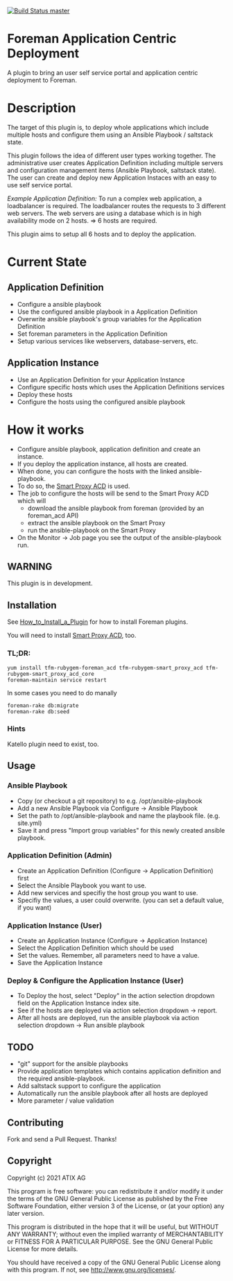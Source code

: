 [![Build Status master](https://travis-ci.org/ATIX-AG/foreman_acd.svg?branch=master)](https://travis-ci.org/ATIX-AG/foreman_acd)

# Foreman Application Centric Deployment

A plugin to bring an user self service portal and application centric deployment to Foreman.


# Description

The target of this plugin is, to deploy whole applications which include multiple hosts and 
configure them using an Ansible Playbook / saltstack state.

This plugin follows the idea of different user types working together.
The administrative user creates Application Definition including multiple servers and
configuration management items (Ansible Playbook, saltstack state).
The user can create and deploy new Application Instaces with an easy to use self service portal. 

*Example Application Definition:* To run a complex web application, a loadbalancer is required.
The loadbalancer routes the requests to 3 different web servers.
The web servers are using a database which is in high availability mode on 2 hosts.
=> 6 hosts are required.

This plugin aims to setup all 6 hosts and to deploy the application.


# Current State

## Application Definition

- Configure a ansible playbook 
- Use the configured ansible playbook in a Application Definition
- Overwrite ansible playbook's group variables for the Application Definition
- Set foreman parameters in the Application Definition
- Setup various services like webservers, database-servers, etc.

## Application Instance

- Use an Application Definition for your Application Instance
- Configure specific hosts which uses the Application Definitions services
- Deploy these hosts
- Configure the hosts using the configured ansible playbook

# How it works

- Configure ansible playbook, application definition and create an instance.
- If you deploy the application instance, all hosts are created.
- When done, you can configure the hosts with the linked ansible-playbook.
- To do so, the [Smart Proxy ACD](https://github.com/ATIX-AG/smart_proxy_acd) is used.
- The job to configure the hosts will be send to the Smart Proxy ACD which will
    - download the ansible playbook from foreman (provided by an foreman_acd API)
    - extract the ansible playbook on the Smart Proxy
    - run the ansible-playbook on the Smart Proxy
- On the Monitor -> Job page you see the output of the ansible-playbook run.


## WARNING

This plugin is in development. 

## Installation

See [How_to_Install_a_Plugin](https://theforeman.org/plugins/#2.Installation)
for how to install Foreman plugins. 

You will need to install [Smart Proxy ACD](https://github.com/ATIX-AG/smart_proxy_acd), too. 

### TL;DR: 

    yum install tfm-rubygem-foreman_acd tfm-rubygem-smart_proxy_acd tfm-rubygem-smart_proxy_acd_core
    foreman-maintain service restart

In some cases you need to do manally

    foreman-rake db:migrate
    foreman-rake db:seed

### Hints

Katello plugin need to exist, too.

## Usage

### Ansible Playbook

* Copy (or checkout a git repository) to e.g. /opt/ansible-playbook
* Add a new Ansible Playbook via Configure -> Ansible Playbook
* Set the path to /opt/ansible-playbook and name the playbook file. (e.g. site.yml)
* Save it and press "Import group variables" for this newly created ansible playbook.

### Application Definition (Admin)

* Create an Application Definition (Configure -> Application Definition) first
* Select the Ansible Playbook you want to use. 
* Add new services and specifiy the host group you want to use.
* Specifiy the values, a user could overwrite.
  (you can set a default value, if you want)

### Application Instance (User)

* Create an Application Instance (Configure -> Application Instance) 
* Select the Application Definition which should be used
* Set the values.
  Remember, all parameters need to have a value. 
* Save the Application Instance

### Deploy & Configure the Application Instance (User)

* To Deploy the host, select "Deploy" in the action selection dropdown field
  on the Application Instance index site.
* See if the hosts are deployed via action selection dropdown -> report.
* After all hosts are deployed, run the ansible playbook via 
  action selection dropdown -> Run ansible playbook


## TODO

- "git" support for the ansible playbooks
- Provide application templates which contains application definition and 
  the required ansible-playbook.
- Add saltstack support to configure the application
- Automatically run the ansible playbook after all hosts are deployed
- More parameter / value validation


## Contributing

Fork and send a Pull Request. Thanks!

## Copyright

Copyright (c) 2021 ATIX AG 

This program is free software: you can redistribute it and/or modify
it under the terms of the GNU General Public License as published by
the Free Software Foundation, either version 3 of the License, or
(at your option) any later version.

This program is distributed in the hope that it will be useful,
but WITHOUT ANY WARRANTY; without even the implied warranty of
MERCHANTABILITY or FITNESS FOR A PARTICULAR PURPOSE.  See the
GNU General Public License for more details.

You should have received a copy of the GNU General Public License
along with this program.  If not, see <http://www.gnu.org/licenses/>.

